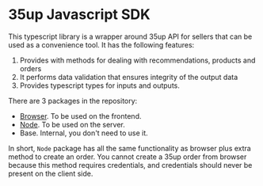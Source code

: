 # 35up Javascript SDK

This typescript library is a wrapper around 35up API for sellers that can be 
used as a convenience tool.
It has the following features:
1. Provides with methods for dealing with recommendations, products and orders
2. It performs data validation that ensures integrity of the output data
3. Provides typescript types for inputs and outputs. 

There are 3 packages in the repository:
- [Browser](packages/browser/README.md). To be used on the frontend.
- [Node](packages/node/README.md). To be used on the server.
- Base. Internal, you don't need to use it.

In short, `Node` package has all the same functionality as browser plus extra 
method to create an order. You cannot create a 35up order from browser because
this method requires credentials, and credentials should never be present on
the client side.

